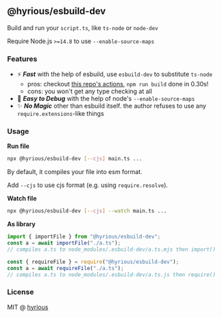 ## @hyrious/esbuild-dev

Build and run your `script.ts`, like `ts-node` or `node-dev`

Require Node.js `>=14.8` to use `--enable-source-maps`

### Features

- ⚡ **_Fast_** with the help of esbuild, use `esbuild-dev` to substitute `ts-node`
  - pros: checkout [this repo's actions](https://github.com/hyrious/esbuild-dev/actions),
    `npm run build` done in 0.30s!
  - cons: you won't get any type checking at all
- 🐛 **_Easy to Debug_** with the help of node's `--enable-source-maps`
- ✨ **_No Magic_** other than esbuild itself. the author refuses to use any `require.extensions`-like things

### Usage

**Run file**

```bash
npx @hyrious/esbuild-dev [--cjs] main.ts ...
```

By default, it compiles your file into esm format.

Add `--cjs` to use cjs format (e.g. using `require.resolve`).

**Watch file**

```bash
npx @hyrious/esbuild-dev [--cjs] --watch main.ts ...
```

**As library**

```ts
import { importFile } from "@hyrious/esbuild-dev";
const a = await importFile("./a.ts");
// compiles a.ts to node_modules/.esbuild-dev/a.ts.mjs then import()

const { requireFile } = require("@hyrious/esbuild-dev");
const a = await requireFile("./a.ts");
// compiles a.ts to node_modules/.esbuild-dev/a.ts.js then require()
```

### License

MIT @ [hyrious](https://github.com/hyrious)
